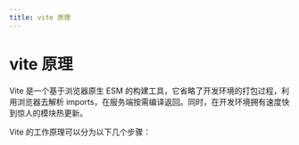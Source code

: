 ```yaml
---
title: vite 原理
---
```


# vite 原理

Vite 是一个基于浏览器原生 ESM 的构建工具，它省略了开发环境的打包过程，利用浏览器去解析 imports，在服务端按需编译返回。同时，在开发环境拥有速度快到惊人的模块热更新。

Vite 的工作原理可以分为以下几个步骤：
